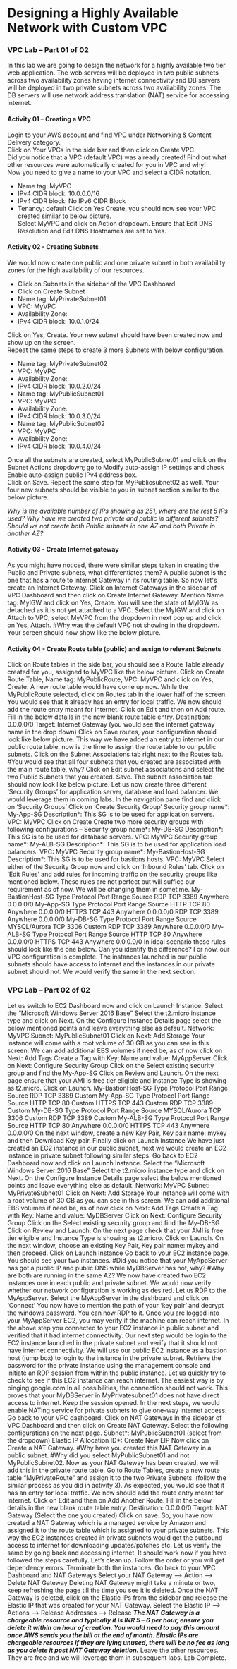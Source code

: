 # Designing a Highly Available Network with Custom VPC

### VPC Lab – Part 01 of 02

In this lab we are going to design the network for a highly available two tier web application. The web servers will be deployed in two public subnets across two availability zones having internet connectivity and DB servers will be deployed in two private subnets across two availability zones. The DB servers will use network address translation (NAT) service for accessing internet.

#### Activity 01 – Creating a VPC
Login to your AWS account and find VPC under Networking & Content Delivery category.  
Click on Your VPCs in the side bar and then click on Create VPC.  
Did you notice that a VPC (default VPC) was already created! Find out what other resources were automatically created for you in VPC and why!  
Now you need to give a name to your VPC and select a CIDR notation.
* Name tag: MyVPC
* IPv4 CIDR block: 10.0.0.0/16
* IPv4 CIDR block: No IPv6 CIDR Block
* Tenancy: default
Click on Yes Create, you should now see your VPC created similar to below picture.  
Select MyVPC and click on Action dropdown. Ensure that Edit DNS Resolution and Edit DNS Hostnames are set to Yes.

#### Activity 02 - Creating Subnets

We would now create one public and one private subnet in both availability zones for the high availability of our resources.
* Click on Subnets in the sidebar of the VPC Dashboard
* Click on Create Subnet
* Name tag: MyPrivateSubnet01
 * VPC: MyVPC
 * Availability Zone: <choose the first one you see>
 * IPv4 CIDR block: 10.0.1.0/24
  
Click on Yes, Create. Your new subnet should have been created now and show up on the screen.  
Repeat the same steps to create 3 more Subnets with below configuration.

* Name tag: MyPrivateSubnet02
 * VPC: MyVPC
 * Availability Zone: <choose the second one you see>
 * IPv4 CIDR block: 10.0.2.0/24
* Name tag: MyPublicSubnet01
 * VPC: MyVPC
 * Availability Zone: <choose the first one you see>
 * IPv4 CIDR block: 10.0.3.0/24
* Name tag: MyPublicSubnet02
 * VPC: MyVPC
 * Availability Zone: <choose the second one you see>
 * IPv4 CIDR block: 10.0.4.0/24
  
Once all the subnets are created, select MyPublicSubnet01 and click on the Subnet Actions dropdown; go to Modify auto-assign IP settings and check Enable auto-assign public IPv4 address box.  
Click on Save. Repeat the same step for MyPublicsubnet02 as well. Your four new subnets should be visible to you in subnet section similar to the below picture.

_Why is the available number of IPs showing as 251, where are the rest 5 IPs used?_
_Why have we created two private and public in different subnets? Should we not create both Public subnets in one AZ and both Private in another AZ?_

#### Activity 03 - Create Internet gateway
As you might have noticed, there were similar steps taken in creating the Public and Private subnets,
what differentiates them?
A public subnet is the one that has a route to internet Gateway in its routing table. So now let's create
an Internet Gateway.
Click on Internet Gateways in the sidebar of VPC Dashboard and then click on Create Internet Gateway.
Mention Name tag: MyIGW and click on Yes, Create.
You will see the state of MyIGW as detached as it is not yet attached to a VPC.
Select the MyIGW and click on Attach to VPC, select MyVPC from the dropdown in next pop up and click
on Yes, Attach.
#Why was the default VPC not showing in the dropdown.
Your screen should now show like the below picture.

#### Activity 04 - Create Route table (public) and assign to relevant Subnets
Click on Route tables in the side bar, you should see a Route Table already created for you, assigned to
MyVPC like the below picture.
Click on Create Route Table, Name tag: MyPublicRoute, VPC: MyVPC and click on Yes, Create. A new
route table would have come up now. 
While the MyPublicRoute selected, click on Routes tab in the lower half of the screen. You would see
that it already has an entry for local traffic. We now should add the route entry meant for internet.
Click on Edit and then on Add route. Fill in the below details in the new blank route table entry.
Destination: 0.0.0.0/0
Target: Internet Gateway (you would see the internet gateway name in the drop down)
Click on Save routes, your configuration should look like below picture.
This way we have added an entry to internet in our public route table, now is the time to assign the
route table to our public subnets.
Click on the Subnet Associations tab right next to the Routes tab.
#You would see that all four subnets that you created are associated with the main route table, why?
Click on Edit subnet associations and select the two Public Subnets that you created. Save.
The subnet association tab should now look like below picture.
Let us now create three different ‘Security Groups’ for application server, database and load balancer.
We would leverage them in coming labs.
In the navigation pane find and click on ‘Security Groups’
Click on ‘Create Security Group’
Security group name*: My-App-SG
Description*: This SG is to be used for application servers.
VPC: MyVPC
Click on Create
Create two more security groups with following configurations –
Security group name*: My-DB-SG
Description*: This SG is to be used for database servers.
VPC: MyVPC
Security group name*: My-ALB-SG
Description*: This SG is to be used for application load balancers.
VPC: MyVPC
Security group name*: My-BastionHost-SG
Description*: This SG is to be used for bastions hosts.
VPC: MyVPC
Select either of the Security Group now and click on ‘Inbound Rules’ tab.
Click on ‘Edit Rules’ and add rules for incoming traffic on the security groups like mentioned below.
These rules are not perfect but will suffice our requirement as of now. We will be changing them in
sometime.
My-BastionHost-SG
Type Protocol Port Range Source
RDP TCP 3389 Anywhere 0.0.0.0/0
My-App-SG
Type Protocol Port Range Source
HTTP TCP 80 Anywhere 0.0.0.0/0
HTTPS TCP 443 Anywhere 0.0.0.0/0
RDP TCP 3389 Anywhere 0.0.0.0/0
My-DB-SG
Type Protocol Port Range Source
MYSQL/Aurora TCP 3306 Custom <My-App-SG>
RDP TCP 3389 Anywhere 0.0.0.0/0
My-ALB-SG
Type Protocol Port Range Source
HTTP TCP 80 Anywhere 0.0.0.0/0
HTTPS TCP 443 Anywhere 0.0.0.0/0
In ideal scenario these rules should look like the one below. Can you identify the difference?
For now, our VPC configuration is complete. The instances launched in our public subnets should have
access to internet and the instances in our private subnet should not. We would verify the same in the
next section.
  
### VPC Lab – Part 02 of 02

Let us switch to EC2 Dashboard now and click on Launch Instance.
Select the “Microsoft Windows Server 2016 Base”
Select the t2.micro instance type and click on Next.
On the Configure Instance Details page select the below mentioned points and leave everything else as
default.
Network: MyVPC
Subnet: MyPublicSubnet01
Click on Next: Add Storage
Your instance will come with a root volume of 30 GB as you can see in this screen. We can add
additional EBS volumes if need be, as of now click on Next: Add Tags
Create a Tag with Key: Name and value: MyAppServer
Click on Next: Configure Security Group
Click on the Select existing security group and find the My-App-SG
Click on Review and Launch.
On the next page ensure that your AMI is free tier eligible and Instance Type is showing as t2.micro.
Click on Launch.
My-BastionHost-SG
Type Protocol Port Range Source
RDP TCP 3389 Custom <Your Corporate whitelisted IPs>
My-App-SG
Type Protocol Port Range Source
HTTP TCP 80 Custom <My-ALB-SG>
HTTPS TCP 443 Custom <My-ALB-SG>
RDP TCP 3389 Custom <My-BastionHost-SG>
My-DB-SG
Type Protocol Port Range Source
MYSQL/Aurora TCP 3306 Custom <My-App-SG>
RDP TCP 3389 Custom <My-BastionHost-SG>
My-ALB-SG
Type Protocol Port Range Source
HTTP TCP 80 Anywhere 0.0.0.0/0
HTTPS TCP 443 Anywhere 0.0.0.0/0
On the next window, create a new Key Pair, Key pair name: mykey and then Download Key pair.
Finally click on Launch Instance
We have just created an EC2 instance in our public subnet, next we would create an EC2 instance in
private subnet following similar steps.
Go back to EC2 Dashboard now and click on Launch Instance.
Select the “Microsoft Windows Server 2016 Base”
Select the t2.micro instance type and click on Next.
On the Configure Instance Details page select the below mentioned points and leave everything else as
default.
Network: MyVPC
Subnet: MyPrivateSubnet01
Click on Next: Add Storage
Your instance will come with a root volume of 30 GB as you can see in this screen. We can add
additional EBS volumes if need be, as of now click on Next: Add Tags
Create a Tag with Key: Name and value: MyDBServer
Click on Next: Configure Security Group
Click on the Select existing security group and find the My-DB-SG
Click on Review and Launch.
On the next page check that your AMI is free tier eligible and Instance Type is showing as t2.micro.
Click on Launch.
On the next window, choose an existing Key Pair, Key pair name: mykey and then proceed.
Click on Launch Instance
Go back to your EC2 instance page. You should see your two instances.
#Did you notice that your MyAppServer has got a public IP and public DNS while MyDBServer has not,
why?
#Why are both are running in the same AZ?
We now have created two EC2 instances one in each public and private subnet. We would now verify
whether our network configuration is working as desired.
Let us RDP to the MyAppServer.
Select the MyAppServer in the dashboard and click on ‘Connect’
You now have to mention the path of your ‘key pair’ and decrypt the windows password.
You can now RDP to it.
Once you are logged into your MyAppServer EC2, you may verify if the machine can reach internet.
In the above step you connected to your EC2 instance in public subnet and verified that it had internet
connectivity. Our next step would be login to the EC2 instance launched in the private subnet and verify
that it should not have internet connectivity.
We will use our public EC2 instance as a bastion host (jump box) to login to the instance in the private
subnet.
Retrieve the password for the private instance using the management console and initiate an RDP
session from within the public instance.
Let us quickly try to check to see if this EC2 instance can reach internet. The easiest way is by pinging
google.com
In all possibilities, the connection should not work. This proves that your MyDBServer in
MyPrivatesubnet01 does not have direct access to internet. Keep the session opened. In the next steps,
we would enable NATing service for private subnets to give one-way internet access.
Go back to your VPC dashboard.
Click on NAT Gateways in the sidebar of VPC Dashboard and then click on Create NAT Gateway.
Select the following configurations on the next page.
Subnet*: MyPublicSubnet01 (select from the dropdown)
Elastic IP Allocation ID*: Create New EIP
Now click on Create a NAT Gateway.
#Why have you created this NAT Gateway in a public subnet.
#Why did you select MyPublicSubnet01 and not MyPublicSubnet02.
Now as your NAT Gateway has been created, we will add this in the private route table.
Go to Route Tables, create a new route table “MyPrivateRoute” and assign it to the two Private Subnets.
(follow the similar process as you did in activity 3).
As expected, you would see that it has an entry for local traffic. We now should add the route entry
meant for internet.
Click on Edit and then on Add Another Route. Fill in the below details in the new blank route table entry.
Destination: 0.0.0.0/0
Target: NAT Gateway (Select the one you created)
Click on save.
So, you have now created a NAT Gateway which is a managed service by Amazon and assigned it to the
route table which is assigned to your private subnets. This way the EC2 instances created in private
subnets would get the outbound access to internet for downloading updates/patches etc.
Let us verify the same by going back and accessing internet.
It should work now if you have followed the steps carefully.
Let’s clean up. Follow the order or you will get dependency errors.
Terminate both the instances.
Go back to your VPC Dashboard and NAT Gateways
Select your NAT Gateway --> Action --> Delete NAT Gateway
Deleting NAT Gateway might take a minute or two, keep refreshing the page till the time you see it is
deleted.
Once the NAT Gateway is deleted, click on the Elastic IPs from the sidebar and release the Elastic IP that
was created for your NAT Gateway.
Select the Elastic IP --> Actions --> Release Addresses --> Release
***The NAT Gateway is a chargeable resource and typically it is INR 5 – 6 per hour, ensure you delete it
within an hour of creation. You would need to pay this amount once AWS sends you the bill at the end
of month. Elastic IPs are chargeable resources if they are lying unused, there will be no fee as long as
you delete it post NAT Gateway deletion.***
Leave the other resources. They are free and we will leverage them in subsequent labs.
Lab Complete.
